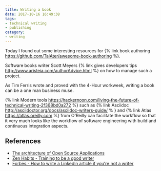 ```yaml
---
title: Writing a book
date: 2017-10-16 16:49:38
tags:
- technical writing
- publishing
category:
- writing
---
```


Today I found out some interesting resources for {% link book authoring https://github.com/TalAter/awesome-book-authoring %}.

Software books writer Scott Meyers {% link gives developers tips http://www.aristeia.com/authorAdvice.html %} on how to manage such a project.

As Tim Ferris wrote and proved with the 4-Hour workweek, writing a book can be a one man business muse.

{% link Modern tools https://hackernoon.com/living-the-future-of-technical-writing-2f368bd0a272 %} such as {% link Asciidoc http://asciidoctor.org/docs/asciidoc-writers-guide/ % } and {% link Atlas https://atlas.oreilly.com %} from O'Reilly can facilitate the workflow so that it very much looks like the workflow of software engineering with build and continuous integration aspects.

## References
- [The architecture of Open Source Applications](http://aosabook.org/en/index.html)
- [Zen Habits - Training to be a good writer](https://zenhabits.net/writing/)
- [Forbes - How to write a LinkedIn article if you're not a writer](https://www.forbes.com/sites/dailymuse/2016/06/22/how-to-write-a-linkedin-article-if-youre-not-a-writer-and-still-sound-credible)
